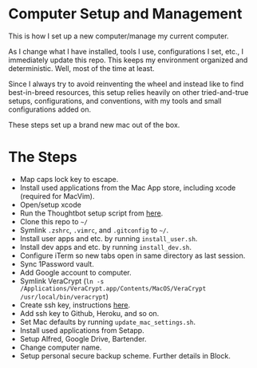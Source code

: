 # Computer Setup and Management

This is how I set up a new computer/manage my current computer.

As I change what I have installed, tools I use, configurations I set, etc., I immediately update this repo. This keeps my environment organized and deterministic. Well, most of the time at least.

Since I always try to avoid reinventing the wheel and instead like to find best-in-breed resources, this setup relies heavily on other tried-and-true setups, configurations, and conventions, with my tools and small configurations added on.

These steps set up a brand new mac out of the box.

# The Steps

- Map caps lock key to escape.
- Install used applications from the Mac App store, including xcode (required for MacVim).
- Open/setup xcode
- Run the Thoughtbot setup script from [here](https://github.com/thoughtbot/laptop).
- Clone this repo to `~/`
- Symlink `.zshrc`, `.vimrc`, and `.gitconfig` to `~/`.
- Install user apps and etc. by running `install_user.sh`.
- Install dev apps and etc. by running `install_dev.sh`.
- Configure iTerm so new tabs open in same directory as last session.
- Sync 1Password vault.
- Add Google account to computer.
- Symlink VeraCrypt (`ln -s /Applications/VeraCrypt.app/Contents/MacOS/VeraCrypt /usr/local/bin/veracrypt`)
- Create ssh key, instructions [here](https://help.github.com/articles/generating-ssh-keys/).
- Add ssh key to Github, Heroku, and so on.
- Set Mac defaults by running `update_mac_settings.sh`.
- Install used applications from Setapp.
- Setup Alfred, Google Drive, Bartender.
- Change computer name.
- Setup personal secure backup scheme. Further details in Block.
